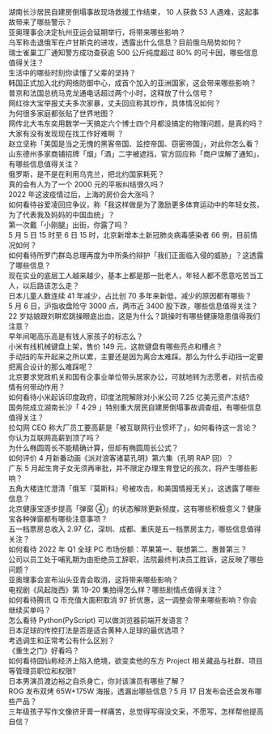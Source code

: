 湖南长沙居民自建房倒塌事故现场救援工作结束， 10 人获救 53 人遇难，这起事故带来了哪些警示？  
亚奥理事会决定杭州亚运会延期举行，将带来哪些影响？  
乌军称击退俄军在卢甘斯克的进攻，透露出什么信息？目前俄乌局势如何？  
瑞士雀巢工厂通知警方成功查获逾 500 公斤纯度超过 80% 的可卡因，哪些信息值得关注？  
生活中的哪些时刻你读懂了父辈的坚持？  
韩国正式加入北约网络防御中心，成首个加入的亚洲国家，这会带来哪些影响？  
普京和法国总统马克龙通电话超过两个小时，这释放了什么信号？  
网红徐大宝举报丈夫多次家暴，丈夫回应称其炒作，具体情况如何？  
为何很多家庭都张贴了世界地图？  
网传北大韦东奕用数学一天搞定六个博士四个月都没搞定的物理问题，是真的吗？  
大家有没有发现现在找工作好难啊 ？  
赵立坚称「美国是当之无愧的黑客帝国、监控帝国、窃密帝国」，对此你怎么看？  
山东德州多家商铺招牌「烟」「酒」二字被遮挡，官方回应称「商户误解了通知」，有哪些信息值得关注？  
俄罗斯，是不是在利用乌克兰，把北约国家耗死？  
真的会有人为了一个 2000 元的平板纠结很久吗？  
2022 年这波疫情过后，上海的房价会大涨吗？  
如何看待谷爱凌回应争议，称「我这样做是为了激励更多体育运动中的年轻女孩，为了代表我及妈妈的中国血统」？  
第一次戴「小刚腿」出街，你露了吗？  
5 月 5 日 15 时至 6 日 15 时，北京新增本土新冠肺炎病毒感染者 66 例，目前情况如何？  
如何看待所罗门群岛总理再度为中所条约辩护「我们正面临入侵的威胁」？这透露了哪些信息？  
现在实业的底层工人越来越少，基本上都是那一批老人，年轻人都不愿意吃苦当工人，以后路该怎么走？  
日本儿童人数连续 41 年减少，占比创 70 多年来新低，减少的原因都有哪些？  
5 月 6 日，沪指收盘险守 3000 点，两市近 3400 股下跌，哪些信息值得关注？  
22 岁姑娘跟刘畊宏跳操眼底出血，这是为什么？跳操时有哪些健康隐患值得我们注意？  
早年间喝高乐高是有钱人家孩子的标志么？  
小米有线机械键盘上架，售价 149 元，这款键盘有哪些亮点和槽点？  
手动挡的车开起来之所以累，主要还是因为离合太难踩。那么为什么手动挡一定要把离合设计的那么难踩呢？  
北京要求党政机关和国有企事业单位带头居家办公，可就地转为志愿者，对抗击疫情有何带动作用？  
如何看待小米起诉印度政府，印度法院解除对小米公司 7.25 亿美元资产冻结?  
国务院成立湖南长沙「 4·29 」特别重大居民自建房倒塌事故调查组，有哪些信息值得关注？  
拉勾网 CEO 称大厂员工要高薪是「被互联网行业惯坏了」，如何看待这一言论？你认为互联网高薪到顶了吗？  
为什么椭圆周长不能精确计算，但却有椭圆周长公式？  
如何评价 4 月新番动画《派对浪客诸葛孔明》第六集（孔明 RAP 回）？  
广东 5 月起生育子女无须再审批，并不限定办理生育登记的孩次，将产生哪些影响？  
五角大楼连忙澄清「俄军『莫斯科』号被攻击，和美国情报无关」，这透露了哪些信息？  
北京健康宝逐步提高「弹窗 ④」的状态解除更新频度，这有哪些积极意义？健康宝各种弹窗都有哪些注意事项？  
五一档票房总收入 2.97 亿，深圳、成都、重庆是五一档票房主力，哪些信息值得关注？  
如何看待 2022 年 Q1 全球 PC 市场份额：苹果第一、联想第二、惠普第三？  
公司以员工处于哺乳期为由拒绝员工辞职，法院最终判决员工胜诉，这反映了哪些问题？  
亚奥理事会宣布汕头亚青会取消，这将带来哪些影响？  
电视剧《风起陇西》第 19-20 集拍得怎么样？哪些剧情点值得关注？  
如何看待腾讯 Q 币充值大面积取消 97 折优惠，这一调整会带来哪些影响？你会继续买单吗？  
怎么看待 Python(PyScript) 可以做浏览器前端开发语言？  
日本足球的传控打法是否是适合黄种人足球的最优选项？  
考选调生和正常考公有什么区别？  
《重生之门》好看吗？  
如何看待囧仙称经济上陷入绝境，欲变卖他的东方 Project 相关藏品与社群、项目等管理员职位和权限?  
日本男演员渡边裕之自杀身亡，你对该演员有哪些了解？  
ROG 发布双烤 65W+175W 海报，透漏出哪些信息？5 月 17 日发布会还会发布哪些产品？  
三年级孩子写作文像挤牙膏一样痛苦，总觉得写得没文采，不愿写，怎样帮他提高自信？  
